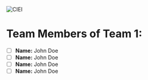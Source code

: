 ![CIEI](../images/ciei.jpg)
# Team Members of Team 1:
- [ ] **Name:** John Doe
- [ ] **Name:** John Doe
- [ ] **Name:** John Doe
- [ ] **Name:** John Doe
